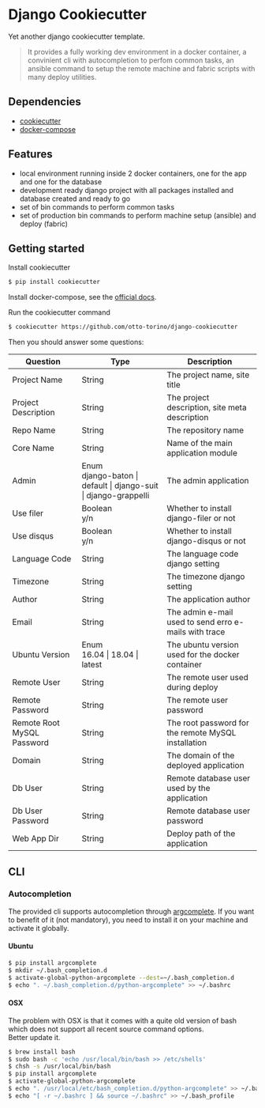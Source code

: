 # Django Cookiecutter

Yet another django cookiecutter template.

> It provides a fully working dev environment in a docker container, a convinient cli with autocompletion to perfom common tasks, an ansible command to setup the remote machine and fabric scripts with many deploy utilities.

## Dependencies

* [cookiecutter](https://github.com/cookiecutter/cookiecutter)
* [docker-compose](https://docs.docker.com/)

## Features

- local environment running inside 2 docker containers, one for the app and one for the database
- development ready django project with all packages installed and database created and ready to go
- set of bin commands to perform common tasks
- set of production bin commands to perform machine setup (ansible) and deploy (fabric)

## Getting started

Install cookiecutter

```bash
$ pip install cookiecutter
```

Install docker-compose, see the [official docs](https://docs.docker.com/compose/install/).

Run the cookiecutter command

```bash
$ cookiecutter https://github.com/otto-torino/django-cookiecutter
```

Then you should answer some questions:

| Question | Type | Description |
|----------|------|-------------|
| Project Name | String | The project name, site title |
| Project Description | String | The project description, site meta description |
| Repo Name | String | The repository name |
| Core Name | String | Name of the main application module |
| Admin | Enum<br>django-baton \| default \| django-suit \| django-grappelli | The admin application |
| Use filer | Boolean<br>y/n | Whether to install django-filer or not |
| Use disqus | Boolean<br>y/n | Whether to install django-disqus or not |
| Language Code | String | The language code django setting |
| Timezone | String | The timezone django setting |
| Author | String | The application author |
| Email | String | The admin e-mail used to send erro e-mails with trace |
| Ubuntu Version | Enum<br>16.04 \| 18.04 \| latest  | The ubuntu version used for the docker container |
| Remote User | String | The remote user used during deploy |
| Remote Password | String | The remote user password |
| Remote Root MySQL Password | String | The root password for the remote MySQL installation |
| Domain | String | The domain of the deployed application |
| Db User | String | Remote database user used by the application |
| Db User Password | String | Remote database user password |
| Web App Dir | String | Deploy path of the application |

## CLI

### Autocompletion

The provided cli supports autocompletion through [argcomplete](https://github.com/kislyuk/argcomplete). If you want to benefit of it (not mandatory), you need to install it on your machine and activate it globally.

#### Ubuntu

```bash
$ pip install argcomplete
$ mkdir ~/.bash_completion.d
$ activate-global-python-argcomplete --dest=~/.bash_completion.d
$ echo ". ~/.bash_completion.d/python-argcomplete" >> ~/.bashrc
```

#### OSX

The problem with OSX is that it comes with a quite old version of bash which does not support all recent source command options.    
Better update it.

```bash
$ brew install bash
$ sudo bash -c 'echo /usr/local/bin/bash >> /etc/shells'
$ chsh -s /usr/local/bin/bash
$ pip install argcomplete
$ activate-global-python-argcomplete
$ echo ". /usr/local/etc/bash_completion.d/python-argcomplete" >> ~/.bashrc
$ echo "[ -r ~/.bashrc ] && source ~/.bashrc" >> ~/.bash_profile
```


